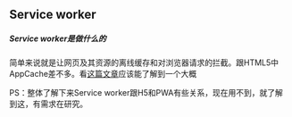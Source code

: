 ## Service worker

##### Service worker是做什么的
简单来说就是让网页及其资源的离线缓存和对浏览器请求的拦截。跟HTML5中AppCache差不多。看[这篇文章](https://zhuanlan.zhihu.com/p/29571677)应该能了解到一个大概

PS：整体了解下来Service worker跟H5和PWA有些关系，现在用不到，就了解到这，有需求在研究。